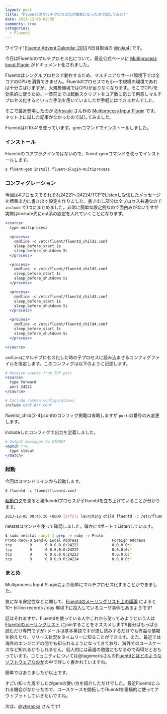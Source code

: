 ```yaml
---
layout: post
title: "Fluentdのマルチプロセス化が簡単になったので試してみた!"
date: 2013-12-06 08:35
comments: true
categories: 
  - Fluentd
---
```


ワイワイ! [Fluentd Advent Calendar 2013](http://qiita.com/advent-calendar/2013/fluentd) 6日目担当の [@niku4i](http://twitter.com/niku4i) です。

<!--more-->

今日はFluentdのマルチプロセス化について。最近公式ページに [Multiprocess Input Plugin](http://docs.fluentd.org/articles/in_multiprocess) がドキュメント化されました。

Fluentdはシングルプロセスで動作するため、マルチコアなサーバ環境下では全コアのCPUを消費できません。Fluentd1プロセスでも小〜中規模の環境であれば十分さばけますが、大規模環境ではCPUが足りなくなります。そこでCPUを効率的に使うため、一昔前までは起動スクリプトをコア数に応じて用意しマルチプロセス化するといった手法を用いていましたが手軽にはできませんでした。

そこで最近登場したのが [@frsyuki](https://twitter.com/frsyuki) さん作の [Multiprocess Input Plugin](http://docs.fluentd.org/articles/in_multiprocess) です。ネット上に試した記事がなかったので試してみました。

Fluentdは0.10.41を使っています。gemコマンドでインストールしました。

### インストール
Fluentdのコアプラグインではないので、fluent-gemコマンドを使ってインストールします。

``` bash install plugin
$ fluent-gem install fluent-plugin-multiprocess
```


### コンフィグレーション

今回は4プロセスでそれぞれ24221〜24224/TCPでListenし受信したメッセージを標準出力に書き出す設定を作りました。書き出し部分は全プロセス共通なので `include` で1つにまとめました。非常に簡単な設定例なので面白みがないですが実際はinclude先にout系の設定を入れていくことになります。

``` apache /etc/fluent/fluentd.conf
<source>
  type multiprocess

  <process>
    cmdline -c /etc/fluent/fluentd_child1.conf
    sleep_before_start 1s
    sleep_before_shutdown 5s
  </process>

  <process>
    cmdline -c /etc/fluent/fluentd_child2.conf
    sleep_before_start 1s
    sleep_before_shutdown 5s
  </process>

  <process>
    cmdline -c /etc/fluent/fluentd_child3.conf
    sleep_before_start 1s
    sleep_before_shutdown 5s
  </process>

  <process>
    cmdline -c /etc/fluent/fluentd_child4.conf
    sleep_before_start 1s
    sleep_before_shutdown 5s
  </process>

</source>
```

`cmdline`にマルチプロセス化した時の子プロセスに読み込ませるコンフィグファイルを指定します。このコンフィグは以下のように記述します。

``` apache /etc/fluent/fluentd_child1.conf
# Receive events from TCP port
<source>
  type forward
  port 24221
</source>

# Include common configurations
include conf.d/*.conf
```

fluentd_child[2-4].confのコンフィグ掲載は省略しますが `port` の番号のみ変更します。

includeしたコンフィグで出力を定義しました。

``` apache /etc/fluent/conf.d/match_all.conf 
# Output messages to STDOUT
<match **>
  type stdout
</match>
```

### 起動

今回はコマンドラインから起動します。

`$ fluentd -c fluent/fluentd.conf`

[起動ログ](https://gist.github.com/niku4i/7802190)を見ると親fluentdプロセスが子fluentdを立ち上げていることが分かります。

``` bash 起動ログ抜粋
2013-12-05 08:45:30 +0000 [info]: launching child fluentd -c /etc/fluent/fluentd_child4.conf
```

netstatコマンドを使って確認しました。確かに4ポートでListenしています。
``` sh
$ sudo netstat -anpt | grep -e ruby -e Proto
Proto Recv-Q Send-Q Local Address               Foreign Address             State       PID/Program name   
tcp        0      0 0.0.0.0:24221               0.0.0.0:*                   LISTEN      25160/ruby          
tcp        0      0 0.0.0.0:24222               0.0.0.0:*                   LISTEN      25143/ruby          
tcp        0      0 0.0.0.0:24223               0.0.0.0:*                   LISTEN      25126/ruby          
tcp        0      0 0.0.0.0:24224               0.0.0.0:*                   LISTEN      25108/ruby 
```

### まとめ

Multiprocess Input Pluginにより簡単にマルチプロセス化することができました。

気になる安定性などに関して、[Fluentdのメーリングリスト上の議論](https://groups.google.com/forum/#!topic/fluentd/syXPqRAE-4w) によると 10+ billion records / day 環境下に投入しているユーザ事例もあるようです!

話はそれますが、Fluentdを使っている人やこれから使ってみようという人は [Fluentdのメーリングリスト](http://docs.fluentd.org/ja/articles/mailing-list) にjoinすることをオススメします!(自分はもっぱら読むだけ専門ですが) メールは基本英語ですが流し読みするだけでも有益な情報を拾えたり、リリース状況をタイムリーに知ることができます。また、最近では海外のエンジニアの間でも知られるようになってきており、海外でのユースケースなど知れるかもしれません。個人的には英語の勉強にもなるので両得だとおもっています。コミュニティについては@tagomorisさんの[Fluentdとはどのようなソフトウェアなのか](http://tagomoris.hatenablog.com/entry/2013/12/03/150656)の中で詳しく書かれていますね。

簡単ではありましたが以上です。

すごい知った風でしたがgemの使い方を紹介しただけでした。最近Fluentdにふれる機会がなかったので、ユースケースを開拓してFluentdを積極的に使ってアウトプットしていきたいですね。

次は、[@yteraoka](https://twitter.com/yteraoka) さんです!
